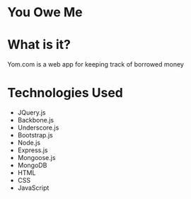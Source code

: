You Owe Me
=======

# What is it?

Yom.com is a web app for keeping track of borrowed money

# Technologies Used
- JQuery.js
- Backbone.js
- Underscore.js
- Bootstrap.js
- Node.js
- Express.js
- Mongoose.js
- MongoDB
- HTML
- CSS
- JavaScript
